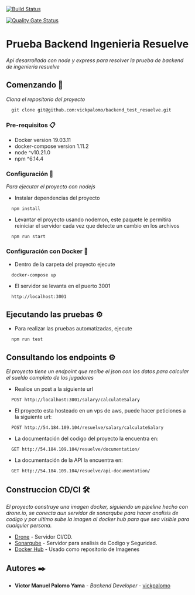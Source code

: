 [![Build Status](http://54.184.109.104:8080/api/badges/vickpalomo/backend_test_resuelve/status.svg)](http://54.184.109.104:8080/vickpalomo/backend_test_resuelve)

[![Quality Gate Status](http://54.184.109.104:9000/api/project_badges/measure?project=vickpalomo%3Abackend_test_resuelve&metric=alert_status)](http://54.184.109.104:9000/dashboard?id=vickpalomo%3Abackend_test_resuelve)

# Prueba Backend Ingenieria Resuelve

_Api desarrollada con node y express para resolver la prueba de backend de ingenieria resuelve_

## Comenzando 🚀

_Clona el repositorio del proyecto_
```
  git clone git@github.com:vickpalomo/backend_test_resuelve.git
```

### Pre-requisitos 📋

* Docker version 19.03.11
* docker-compose version 1.11.2
* node ^v10.21.0
* npm ^6.14.4

### Configuración 🔧

_Para ejecutar el proyecto con nodejs_

* Instalar dependencias del proyecto

```
  npm install
```

* Levantar el proyecto usando nodemon, este paquete le permitira reiniciar el servidor cada vez que detecte un cambio en los archivos
```
  npm run start
```

### Configuración con Docker 🔧

* Dentro de la carpeta del proyecto ejecute
```
  docker-compose up
```

* El servidor se levanta en el puerto 3001
```
  http://localhost:3001
```

## Ejecutando las pruebas ⚙️

* Para realizar las pruebas automatizadas, ejecute
```
  npm run test
```

## Consultando los endpoints ⚙️

_El proyecto tiene un endpoint que recibe el json con los datos para calcular el sueldo completo de los jugadores_

* Realice un post a la siguiente url

```
  POST http://localhost:3001/salary/calculateSalary
```

* El proyecto esta hosteado en un vps de aws, puede hacer peticiones a la siguiente url:
```
  POST http://54.184.109.104/resuelve/salary/calculateSalary
```

* La documentación del codigo del proyecto la encuentra en:
```
  GET http://54.184.109.104/resuelve/documentation/
```

* La documentación de la API la encuentra en:
```
  GET http://54.184.109.104/resuelve/api-documentation/
```

## Construccion CD/CI 🛠️

_El proyecto construye una imagen docker, siguiendo un pipeline hecho con drone.io, se conecta aun servidor de sonarqube para hacer analisis de codigo y por ultimo sube la imagen al docker hub para que sea visible para cualquier persona._

* [Drone](https://docs.drone.io/) - Servidor CI/CD.
* [Sonarqube](https://docs.sonarqube.org/latest/) - Servidor para analisis de Codigo y Seguridad.
* [Docker Hub](https://hub.docker.com/) - Usado como repositorio de Imagenes

## Autores ✒️

* **Victor Manuel Palomo Yama** - *Backend Developer* - [vickpalomo](http://github.com/vickpalomo)

